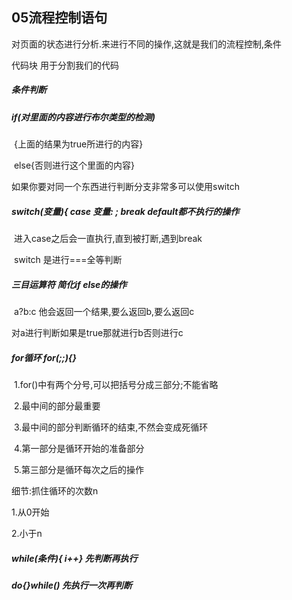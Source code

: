 ## 05流程控制语句

对页面的状态进行分析.来进行不同的操作,这就是我们的流程控制,条件

代码块	用于分割我们的代码

##### 条件判断   

##### 	if(对里面的内容进行布尔类型的检测)

​		{上面的结果为true所进行的内容}

​	else{否则进行这个里面的内容}

如果你要对同一个东西进行判断分支非常多可以使用switch  

##### switch(变量){	case  变量:	;	break  		default都不执行的操作

​	进入case之后会一直执行,直到被打断,遇到break

​	switch 是进行===全等判断

##### 三目运算符	简化if    else的操作

​	a?b:c		他会返回一个结果,要么返回b,要么返回c

对a进行判断如果是true那就进行b否则进行c



##### for循环		for(;;){}

​	1.for()中有两个分号,可以把括号分成三部分;不能省略	

​	2.最中间的部分最重要

​	3.最中间的部分判断循环的结束,不然会变成死循环

​	4.第一部分是循环开始的准备部分

​	5.第三部分是循环每次之后的操作

细节:抓住循环的次数n

1.从0开始

2.小于n

##### while(条件){ i++}			先判断再执行

##### do{}while()				先执行一次再判断		